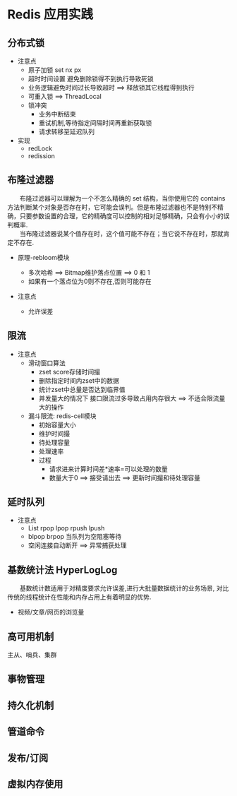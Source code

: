 # Redis 应用实践

## 分布式锁

- 注意点
    - 原子加锁 set nx px
    - 超时时间设置 避免删除锁得不到执行导致死锁
    - 业务逻辑避免时间过长导致超时 ==> 释放锁其它线程得到执行
    - 可重入锁 ==> ThreadLocal
    - 锁冲突
        - 业务中断结束
        - 重试机制,等待指定间隔时间再重新获取锁
        - 请求转移至延迟队列
- 实现
    - redLock
    - redission

## 布隆过滤器
&emsp;&emsp;布隆过滤器可以理解为一个不怎么精确的 set 结构，当你使用它的 contains 方法判断某个对象是否存在时，它可能会误判。但是布隆过滤器也不是特别不精确，只要参数设置的合理，它的精确度可以控制的相对足够精确，只会有小小的误判概率.<br>
&emsp;&emsp;当布隆过滤器说某个值存在时，这个值可能不存在；当它说不存在时，那就肯定不存在.

- 原理-rebloom模块
    - 多次哈希 ==> Bitmap维护落点位置 ==> 0 和 1
    - 如果有一个落点位为0则不存在,否则可能存在

- 注意点
    - 允许误差

## 限流

- 注意点
    - 滑动窗口算法
        - zset score存储时间撮
        - 删除指定时间内zset中的数据
        - 统计zset中总量是否达到临界值
        - 并发量大的情况下 接口限流过多导致占用内存很大 ==> 不适合限流量大的操作
    - 漏斗限流: redis-cell模块
        - 初始容量大小
        - 维护时间撮
        - 待处理容量
        - 处理速率
        - 过程
            - 请求进来计算时间差*速率=可以处理的数量
            - 数量大于0 ==> 接受请出去 ==> 更新时间撮和待处理容量


## 延时队列

- 注意点
    - List rpop lpop rpush lpush
    - blpop brpop 当队列为空阻塞等待
    - 空闲连接自动断开 ==> 异常捕获处理

## 基数统计法 HyperLogLog
&emsp;&emsp;基数统计数适用于对精度要求允许误差,进行大批量数据统计的业务场景, 对比传统的线程统计在性能和内存占用上有着明显的优势.

- 视频/文章/网页的浏览量


## 高可用机制

主从、哨兵、集群

## 事物管理

## 持久化机制

## 管道命令

## 发布/订阅

## 虚拟内存使用
